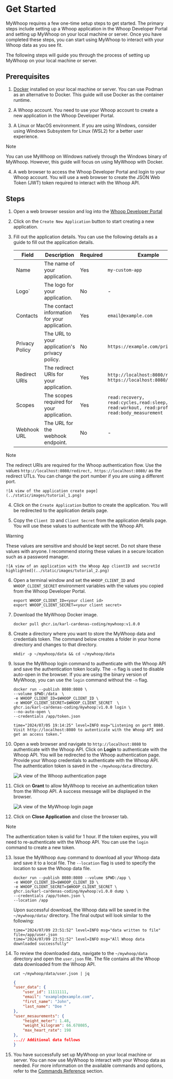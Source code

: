 # Get Started

MyWhoop requires a few one-time setup steps to get started. The primary steps include setting up a Whoop application in the Whoop Developer Portal and setting up MyWhoop on your local machine or server. Once you have completed these steps, you can start using MyWhoop to interact with your Whoop data as you see fit.


The following steps will guide you through the process of setting up MyWhoop on your local machine or server.

## Prerequisites

1. [Docker](https://docs.docker.com/get-docker/) installed on your local machine or server. You can use Podman as an alternative to Docker. This guide will use Docker as the container runtime.

2. A Whoop account. You need to use your Whoop account to create a new application in the Whoop Developer Portal.

3. A Linux or MacOS environment. If you are using Windows, consider using Windows Subsystem for Linux (WSL2) for a better user experience. 

> [!NOTE]
> You can use MyWhoop on Windows natively through the Windows binary of MyWhoop. However, this guide will focus on using MyWhoop with Docker.    

4. A web browser to access the Whoop Developer Portal and login to your Whoop account. You will use a web browser to create the JSON Web Token (JWT) token required to interact with the Whoop API.


## Steps 

1. Open a web browser session and log into the [Whoop Developer Portal](https://developer-dashboard.whoop.com/login) 


2. Click on the `Create New Application` button to start creating a new application.


3. Fill out the application details. You can use the following details as a guide to fill out the application details.


    | Field | Description | Required | Example |
    |---|----|---|--|
    | Name | The name of your application. | Yes | `my-custom-app` |
    | Logo` | The logo for your application. | No | - |
    | Contacts | The contact information for your application. | Yes | `email@example.com` |
    | Privacy Policy | The URL to your application's privacy policy. | No | `https://example.com/privacy` |
    | Redirect URIs | The redirect URIs for your application. | Yes | `http://localhost:8080/redirect, https://localhost:8080/redirect` |
    | Scopes | The scopes required for your application. | Yes | `read:recovery, read:cycles,read:sleep, read:workout, read:profile, read:body_measurement` |
    | Webhook URL| The URL for the webhook endpoint. | No | - |

> [!NOTE]
> The redirect URIs are required for the Whoop authentication flow.  Use the values `http://localhost:8080/redirect, https://localhost:8080/` as the redirect UTLs. You can change the port number if you are using a different port.

    ![A view of the application create page](../static/images/tutorial_1.png)


4. Click on the `Create Application` button to create the application. You will be redirected to the application details page.

5. Copy the `Client ID` and `Client Secret` from the application details page. You will use these values to authenticate with the Whoop API. 

> [!WARNING]
> These values are sensitive and should be kept secret. Do not share these values with anyone. I recommend storing these values in a secure location such as a password manager.


    ![A view of an application with the Whoop App clientID and secretId highlighted](../static/images/tutorial_2.png)

6. Open a terminal window and set the `WHOOP_CLIENT_ID` and `WHOOP_CLIENT_SECRET` environment variables with the values you copied from the Whoop Developer Portal.


    ```shell
    export WHOOP_CLIENT_ID=<your client id>
    export WHOOP_CLIENT_SECRET=<your client secret>
    ```

7. Download the MyWhoop Docker image.

    ```shell
    docker pull ghcr.io/karl-cardenas-coding/mywhoop:v1.0.0
    ```

8. Create a directory where you want to store the MyWhoop data and credentials token. The command below creates a folder in your home directory and changes to that directory.
    
    ```shell
    mkdir -p ~/mywhoop/data && cd ~/mywhoop/data
    ```

9. Issue the MyWhoop login command to authenticate with the Whoop API and save the authentication token locally. The `-n` flag is used to disable auto-open in the browser.  If you are using the binary version of MyWhoop, you can use the `login` command without the `-n` flag.

    ```shell
    docker run --publish 8080:8080 \
    --volume $PWD:/data  \
    -e WHOOP_CLIENT_ID=$WHOOP_CLIENT_ID \
    -e WHOOP_CLIENT_SECRET=$WHOOP_CLIENT_SECRET  \
    ghcr.io/karl-cardenas-coding/mywhoop:v1.0.0 login \
    --no-auto-open \
    --credentials /app/token.json
    ```

    ```
    time="2024/07/05 19:14:25" level=INFO msg="Listening on port 8080. Visit http://localhost:8080 to autenticate with the Whoop API and get an access token."
    ```

10. Open a web browser and navigate to `http://localhost:8080` to authenticate with the Whoop API. Click on **Login** to authenticate with the Whoop API. You will be redirected to the Whoop authentication page. Provide your Whoop credentials to authenticate with the Whoop API. The authentication token is saved in the `~/mywhoop/data` directory.

    ![A view of the Whoop authentication page](../static/images/tutorial_3.png)

11. Click on **Grant** to allow MyWhoop to receive an authentication token from the Whoop API. A success message will be displayed in the browser.

    ![A view of the MyWhoop login page](../static/images/tutorial_4.png)
    
12. Click on **Close Application** and close the browser tab. 

> [!NOTE]
> The authentication token is valid for 1 hour. If the token expires, you will need to re-authenticate with the Whoop API. You can use the `login` command to create a new token. 


13. Issue the MyWhoop `dump` command to download all your Whoop data and save it to a local file. The `--location` flag is used to specify the location to save the Whoop data file. 

    ```shell
    docker run --publish 8080:8080 --volume $PWD:/app \
    -e WHOOP_CLIENT_ID=$WHOOP_CLIENT_ID \
    -e WHOOP_CLIENT_SECRET=$WHOOP_CLIENT_SECRET \
    ghcr.io/karl-cardenas-coding/mywhoop:v1.0.0 dump \
    --credentials /app/token.json \
    --location /app
    ```

    Upon successful download, the Whoop data will be saved in the `~/mywhoop/data/` directory. The final output will look similar to the following:

    ```
    time="2024/07/09 23:51:52" level=INFO msg="data written to file" file=/app/user.json
    time="2024/07/09 23:51:52" level=INFO msg="All Whoop data downloaded successfully"
    ```

14. To review the downloaded data, navigate to the `~/mywhoop/data` directory and open the `user.json` file. The file contains all the Whoop data downloaded from the Whoop API.

    ```shell
    cat ~/mywhoop/data/user.json | jq
    ```

    ```json
    {
    "user_data": {
        "user_id": 11111111,
        "email": "example@example.com",
        "first_name": "John",
        "last_name": "Doe "
    },
    "user_mesaurements": {
        "height_meter": 1.48,
        "weight_kilogram": 66.678085,
        "max_heart_rate": 198
    },
    ...// Additional data follows
    }
    ```



15. You have successfully set up MyWhoop on your local machine or server. You can now use MyWhoop to interact with your Whoop data as needed. For more information on the available commands and options, refer to the [Commands Reference](./commands_reference.md) section. 